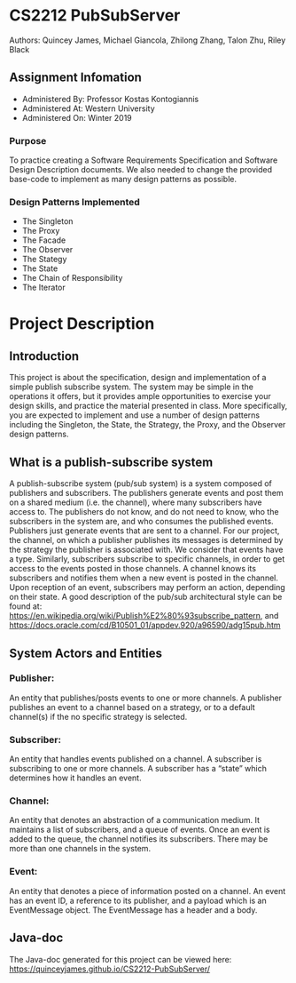 # CS2212 PubSubServer

Authors: Quincey James, Michael Giancola, Zhilong Zhang, Talon Zhu, Riley Black



## Assignment Infomation
- Administered By: Professor Kostas Kontogiannis
- Administered At: Western University
- Administered On: Winter 2019

### Purpose
To practice creating a Software Requirements Specification and Software Design Description documents. We also needed to change the provided base-code to implement as many design patterns as possible.

### Design Patterns Implemented
- The Singleton
- The Proxy
- The Facade
- The Observer
- The Stategy
- The State
- The Chain of Responsibility
- The Iterator

# Project Description

## Introduction
This project is about the specification, design and implementation of a simple publish subscribe system.  The system may be simple in the operations it offers, but it provides ample opportunities to exercise your design skills, and practice the material presented in class. More specifically, you are expected to implement and use a number of design patterns including the Singleton, the State, the Strategy, the Proxy, and the Observer design patterns. 

## What is a publish-subscribe system
A publish-subscribe system (pub/sub system) is a system composed of publishers and subscribers. The publishers generate events and post them on a shared medium (i.e. the channel), where many subscribers have access to. The publishers do not know, and do not need to know, who the subscribers in the system are, and who consumes the published events. Publishers just generate events that are sent to a channel. For our project, the channel, on which a publisher publishes its messages is determined by the strategy the publisher is associated with. We consider that events have a type. Similarly, subscribers subscribe to specific channels, in order to get access to the events posted in those channels. A channel knows its subscribers and notifies them when a new event is posted in the channel. Upon reception of an event, subscribers may perform an action, depending on their state. A good description of the pub/sub architectural style can be found at: https://en.wikipedia.org/wiki/Publish%E2%80%93subscribe_pattern, and https://docs.oracle.com/cd/B10501_01/appdev.920/a96590/adg15pub.htm 

## System Actors and Entities
### Publisher: 
An entity that publishes/posts events to one or more channels. A publisher publishes an event to a channel based on a strategy, or to a default channel(s) if the no specific strategy is selected. 
### Subscriber: 
An entity that handles events published on a channel. A subscriber is subscribing to one or more channels. A subscriber has a “state” which determines how it handles an event.
### Channel: 
An entity that denotes an abstraction of a communication medium. It maintains a list of subscribers, and a queue of events. Once an event is added to the queue, the channel notifies its subscribers. There may be more than one channels in the system. 
### Event: 
An entity that denotes a piece of information posted on a channel. An event has an event ID, a reference to its publisher, and a payload which is an EventMessage object. The EventMessage has a header and a body.

## Java-doc
The Java-doc generated for this project can be viewed here: https://quinceyjames.github.io/CS2212-PubSubServer/
